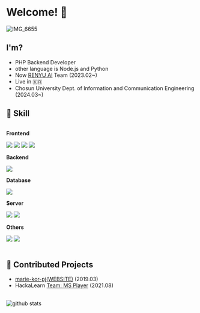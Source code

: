 # Welcome! 👋
![IMG_6655](https://github.com/fpalslxent/fpalslxent/assets/32701658/9460e0cd-b0c5-4d42-9795-ac2afcec166e)
## I'm?
- PHP Backend Developer
- other language is Node.js and Python
- Now [RENYU AI](https://renyu.ai) Team (2023.02~)
- Live in 🇰🇷
- Chosun University Dept. of Information and Communication Engineering (2024.03~)

## 🔨 Skill
<div style="display:flex; flex-direction:column; align-items:flex-start;">
      <!-- Frontend -->
    <p><strong>Frontend</strong></p>
    <div>
        <img src="https://img.shields.io/badge/html5-E34F26?style=for-the-badge&logo=html5&logoColor=white"> 
        <img src="https://img.shields.io/badge/css-1572B6?style=for-the-badge&logo=css3&logoColor=white"> 
        <img src="https://img.shields.io/badge/bootstrap-7952B3?style=for-the-badge&logo=bootstrap&logoColor=white">
        <img src="https://img.shields.io/badge/vue.js-4FC08D?style=for-the-badge&logo=vue.js&logoColor=white">
    </div>
    <!-- Backend -->
    <p><strong>Backend</strong></p>
    <div>
       <img src="https://img.shields.io/badge/php-777BB4?style=for-the-badge&logo=php&logoColor=white">
    </div>
    <!-- Database -->
    <p><strong>Database</strong></p>
    <div>
        <img src="https://img.shields.io/badge/mysql-4479A1?style=for-the-badge&logo=mysql&logoColor=white"> 
    </div>
    <!-- Server -->
    <p><strong>Server</strong></p>
    <div>
        <img src="https://img.shields.io/badge/linux-FCC624?style=for-the-badge&logo=linux&logoColor=black"> 
        <img src="https://img.shields.io/badge/oracle-F80000?style=for-the-badge&logo=oracle&logoColor=white">
    </div>
    <!-- Others -->
    <p><strong>Others</strong></p>
    <div>
        <img src="https://img.shields.io/badge/python-3776AB?style=for-the-badge&logo=python&logoColor=white"> 
        <img src="https://img.shields.io/badge/vercel-000000?style=for-the-badge&logo=vercel&logoColor=white"> 
</div><br>
</div>

## 🙋 Contributed Projects
- [marie-kor-pj(WEBSITE)](https://github.com/marie-kor-pj) (2019.03)
- HackaLearn [Team: MS Player](https://github.com/devrel-kr/HackaLearn/blob/main/teams/MS%20Player.md) (2021.08)

<br>![github stats](https://github-readme-stats.vercel.app/api?username=n47turbo&show_icons=true&theme=dark)
